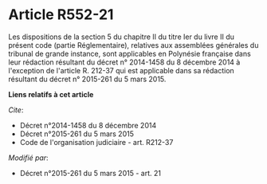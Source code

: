 # Article R552-21

Les dispositions de la section 5 du chapitre II du titre Ier du livre II du présent code (partie Réglementaire), relatives
aux assemblées générales du tribunal de grande instance, sont applicables en Polynésie française dans leur rédaction
résultant du décret n° 2014-1458 du 8 décembre 2014 à l'exception de l'article R. 212-37 qui est applicable dans sa rédaction
résultant du décret n° 2015-261 du 5 mars 2015.

**Liens relatifs à cet article**

_Cite_:

  - Décret n°2014-1458 du 8 décembre 2014
  - Décret n°2015-261 du 5 mars 2015
  - Code de l'organisation judiciaire - art. R212-37

_Modifié par_:

  - Décret n°2015-261 du 5 mars 2015 - art. 21
